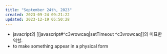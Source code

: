 ```yaml
---
title: "September 24th, 2023"
created: 2023-09-24 09:21:22
updated: 2023-12-19 05:50:28
---
```

  * javacript의 [[javascript#^c3vrowcaq|setTimeout ^c3vrowcaq]]의 미묘한 역할.
  * to make something appear in a physical form